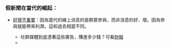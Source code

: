 ### 假新聞在當代的崛起：
- [好壞不重要](http://www.salon.com/2016/12/17/fake-news-and-online-harassment-are-more-than-social-media-byproducts-theyre-powerful-profit-drivers/)：因為當代的線上消息的是群眾參與，而非消息的好、壞。因為參與就能帶來利潤，這和過去相當不同。  

    - 社群媒體到底憑著這些廣告，賺進多少錢？可看[財報](https://investor.fb.com/home/default.aspx)
    
    - 
